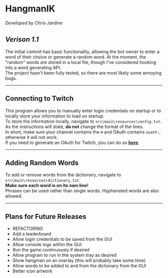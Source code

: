 # HangmanIK
###### Developed by Chris Jardine

## *Verison 1.1*
The initial commit has basic functionality, allowing the bot owner to enter a word of their choice or generate a random word. At the
moment, the "random" words are stored in a local file, though I've considered hooking into a word generating API.<br>
The project hasn't been fully tested, so there are most likely some annoying bugs.

---

## Connecting to Twitch
This program allows you to manually enter login credentials on startup or to locally store your information to load on startup.<br>
To store the information locally, navigate to `src\main\resources\config.txt`.<br>
As the instructions will state, **do not** change the format of the lines.<br>
In short, make sure your channel contains the `#` and OAuth contains `ouath:`, otherwise it will not work.<br>
If you need to generate an OAuth for Twitch, you can do so [**here**](https://twitchapps.com/tmi/).

---

## Adding Random Words
To add or remove words from the dictionary, navigate to `src\main\resources\dictionary.txt`.<br>
**Make sure each word is on its own line!**<br>
Phrases can be used rather than single words. Hyphenated words are also allowed.

---

## Plans for Future Releases
- REFACTORING
- Add a leaderboard
- Allow login credentials to be saved from the GUI
- Allow console logs within the GUI
- Run the game continuously if desired
- Allow program to run in the system tray as desired
- Show hangman on an overlay (this will probably take some time)
- Allow words to be added to and from the dictionary from the GUI
- Better icon artwork
